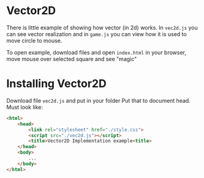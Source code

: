 # Vector2D
There is little example of showing how vector (in 2d) works.
In `vec2d.js` you can see vector realization and in `game.js` you can view how it is used to move circle to mouse.

To open example, download files and open `index.html` in your browser, move mouse over selected square and see "magic"

# Installing Vector2D
Download file `vec2d.js` and put in your folder
Put that to document head. Must look like:
```html
<html>
    <head>
        <link rel="stylesheet" href="./style.css">
        <script src="./vec2d.js"></script>
        <title>Vector2D Implementation example<title>
    </head>
    <body>
        ...
    </body>
</html>
```